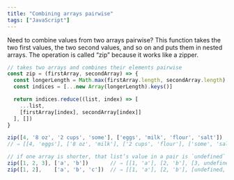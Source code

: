 ```yaml
---
title: "Combining arrays pairwise"
tags: ["JavaScript"]
---
```

Need to combine values from two arrays pairwise? This function takes the two first values, the two second values, and so on and puts them in nested arrays. The operation is called “zip” because it works like a zipper.

```js
// takes two arrays and combines their elements pairwise
const zip = (firstArray, secondArray) => {
  const longerLength = Math.max(firstArray.length, secondArray.length)
  const indices = [...new Array(longerLength).keys()]

  return indices.reduce((list, index) => [
    ...list,
    [firstArray[index], secondArray[index]]
  ], [])
}

zip([4, '8 oz', '2 cups', 'some'], ['eggs', 'milk', 'flour', 'salt'])
// ⇒ [[4, 'eggs'], ['8 oz', 'milk'], ['2 cups', 'flour'], ['some', 'salt']]

// if one array is shorter, that list’s value in a pair is `undefined`
zip([1, 2, 3], ['a', 'b'])       // ⇒ [[1, 'a'], [2, 'b'], [3, undefined]]
zip([1, 2],    ['a', 'b', 'c'])  // ⇒ [[1, 'a'], [2, 'b'], [undefined, 'c']]
```

